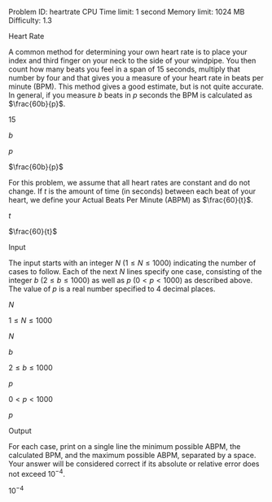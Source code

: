 Problem ID:  heartrate
CPU Time limit:  1 second
Memory limit:  1024 MB
Difficulty:  1.3

Heart Rate

A common method for determining your own heart rate is to
    place your index and third finger on your neck to the side of
    your windpipe. You then count how many beats you feel in a span
    of $15$ seconds, multiply
    that number by four and that gives you a measure of your heart
    rate in beats per minute (BPM). This method gives a good
    estimate, but is not quite accurate. In general, if you measure
    $b$ beats in $p$ seconds the BPM is calculated as
    $\frac{60b}{p}$.

$15$

$b$

$p$

$\frac{60b}{p}$

For this problem, we assume that all heart rates are
    constant and do not change. If $t$ is the amount of time (in seconds)
    between each beat of your heart, we define your Actual Beats
    Per Minute (ABPM) as $\frac{60}{t}$.

$t$

$\frac{60}{t}$

Input

The input starts with an integer $N$ ($1
    \leq N \leq 1000$) indicating the number of cases to
    follow. Each of the next $N$ lines specify one case, consisting
    of the integer $b$
    ($2 \leq b \leq 1000$) as
    well as $p$ ($0 < p < 1000$) as described
    above. The value of $p$ is
    a real number specified to 4 decimal places.

$N$

$1
    \leq N \leq 1000$

$N$

$b$

$2 \leq b \leq 1000$

$p$

$0 < p < 1000$

$p$

Output

For each case, print on a single line the minimum possible
    ABPM, the calculated BPM, and the maximum possible ABPM,
    separated by a space. Your answer will be considered correct if
    its absolute or relative error does not exceed $10^{-4}$.

$10^{-4}$
